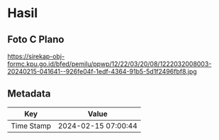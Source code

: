 # Hasil

## Foto C Plano

https://sirekap-obj-formc.kpu.go.id/bfed/pemilu/ppwp/12/22/03/20/08/1222032008003-20240215-041641--926fe04f-1edf-4364-91b5-5d1f2496fbf8.jpg


## Metadata

| Key        | Value               |
| ---------- | ------------------- |
| Time Stamp | 2024-02-15 07:00:44 |



